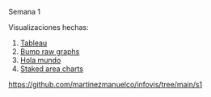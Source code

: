 Semana 1

Visualizaciones hechas:

1. [Tableau](https://martinezmanuelco.github.io/infovis/s1/tableau.html)
2. [Bump raw graphs](https://martinezmanuelco.github.io/infovis/s1/bump_rawgraphs.html)
3. [Hola mundo](https://martinezmanuelco.github.io/infovis/s1/holamundo.html)
4. [Staked area charts](https://martinezmanuelco.github.io/infovis/s1/stackedareachart.svg)


https://github.com/martinezmanuelco/infovis/tree/main/s1
